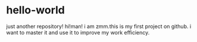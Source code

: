 # hello-world
just another repository!
hi!man!
i am zmm.this is my first project on github. i want to master it and use it to 
improve my work efficiency.
